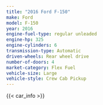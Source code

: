 ```yaml
---
title: "2016 Ford F-150"
make: Ford
model: F-150
year: 2016
engine-fuel-type: regular unleaded
engine-hp: 325
engine-cylinders: 6
transmission-type: Automatic
driven-wheels: Rear wheel drive
number-of-doors: 4
market-category: Flex Fuel
vehicle-size: Large
vehicle-style: Crew Cab Pickup
---
```


{{< car_info >}}
